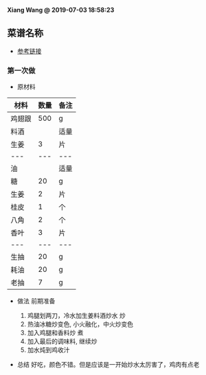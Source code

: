 **Xiang Wang @ 2019-07-03 18:58:23**

## 菜谱名称
* [参考链接](https://github.com/ramwin/chinese-recipe)

### 第一次做
* 原材料

材料|数量|备注
---|---|---
鸡翅跟|500|g
料酒||适量
生姜|3|片
---|---|---
油||适量
糖|20|g
生姜|2|片
桂皮|1|个
八角|2|个
香叶|3|片
---|---|---
生抽|20|g
耗油|20|g
老抽|7|g


* 做法
前期准备
    1. 鸡腿划两刀，冷水加生姜料酒炒水
炒
    2. 热油冰糖炒变色, 小火融化，中火炒变色
    3. 加入鸡腿和香料炒
煮
    4. 加入最后的调味料, 继续炒
    5. 加水炖到鸡收汁

* 总结
好吃，颜色不错。但是应该是一开始炒水太厉害了，鸡肉有点老
